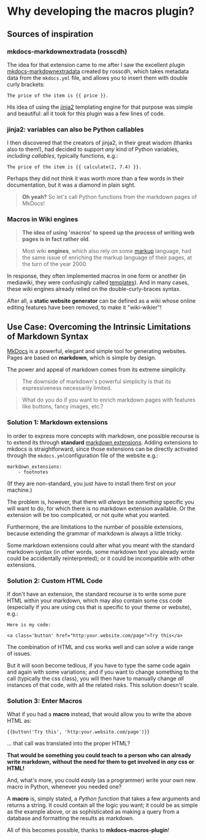 Why developing the macros plugin?
=================================

Sources of inspiration
----------------------

### mkdocs-markdownextradata (rosscdh)

The idea for that extension came to me after I saw the excellent plugin
[mkdocs-markdownextradata](https://github.com/rosscdh/mkdocs-markdownextradata-plugin)
created by rosscdh, which takes metadata data from the `mkdocs.yml`
file, and allows you to insert them with double curly brackets:

    The price of the item is {{ price }}.

His idea of using the [jinja2](http://jinja.pocoo.org/docs/2.10/)
templating engine for that purpose was simple and beautiful: all it took
for this plugin was a few lines of code.

### jinja2: variables can also be Python callables

I then discovered that the creators of jinja2, in their great wisdom
(thanks also to them!), had decided to support *any* kind of Python
variables, *including callables*, typically functions, e.g.:

    The price of the item is {{ calculate(2, 7.4) }}.

Perhaps they did not think it was worth more than a few words in their
documentation, but it was a diamond in plain sight.

> **Oh yeah?** So let's call Python functions from the markdown pages of
> MkDocs!

### Macros in Wiki engines

> **The idea of using 'macros' to speed up the process of writing web
> pages is in fact rather old**.

> Most wiki **engines**, which also rely on some
> [markup](http://wiki.c2.com/?MarkupLanguage) language, had the same
> issue of enriching the markup language of their pages, at the turn of
> the year 2000.

In response, they often implemented macros in one form or another (in
mediawiki, they were confusingly called
[templates](https://www.mediawiki.org/wiki/Help:Templates)). And in many
cases, these wiki engines already relied on the double-curly-braces
syntax.

After all, a **static website generator** can be defined as a wiki whose
online editing features have been removed, to make it "wiki-wikier"!

Use Case: Overcoming the Intrinsic Limitations of Markdown Syntax
-----------------------------------------------------------------

[MkDocs](https://www.mkdocs.org/) is a powerful, elegant and simple tool
for generating websites. Pages are based on **markdown**, which is
simple by design.

The power and appeal of markdown comes from its extreme simplicity.

> The downside of markdown's powerful simplicity is that its
> expressiveness necessarily limited.

> What do you do if you want to enrich markdown pages with features like
> buttons, fancy images, etc.?

### Solution 1: Markdown extensions

In order to express more concepts with markdown, one possible recourse
is to extend its through **standard** [markdown
extensions](https://python-markdown.github.io/extensions/). Adding
extensions to mkdocs is straightforward, since those extensions can be
directly activated through the `mkdocs.yml`configuration file of the
website e.g.:

``` {.yaml}
markdown_extensions:
    - footnotes
```

(If they are non-standard, you just have to install them first on your
machine.)

The problem is, however, that there will *always* be *something*
specific you will want to do, for which there is no markdown extension
available. Or the extension will be too complicated, or not quite what
you wanted.

Furthermore, the are limitations to the number of possible extensions,
because extending the grammar of markdown is always a little tricky.

Some markdown extensions could alter what you meant with the standard
markdown syntax (in other words, some markdown text you already wrote
could be accidentally reinterpreted); or it could be incompatible with
other extensions.

### Solution 2: Custom HTML Code

If don't have an extension, the standard recourse is to write some pure
HTML within your markdown, which may also contain some css code
(especially if you are using css that is specific to your theme or
website), e.g.:

``` {.html}
Here is my code:

<a class='button' href="http:your.website.com/page">Try this</a>
```

The combination of HTML and css works well and can solve a wide range of
issues.

But it will soon become tedious, if you have to type the same code again
and again with some variations; and if you want to change something to
the call (typically the css class), you will then have to manually
change *all* instances of that code, with all the related risks. This
solution doesn't scale.

### Solution 3: Enter Macros

What if you had a **macro** instead, that would allow you to write the
above HTML as:

    {{button('Try this', 'http:your.website.com/page')}}

... that call was translated into the proper HTML?

**That would be something you could teach to a person who can already
write markdown, without the need for them to get involved in *any* css
or HTML!**

And, what's more, you could *easily* (as a programmer) write your own
new macro in Python, whenever you needed one?

A **macro** is, simply stated, a *Python function* that takes a few
arguments and returns a string. It could contain all the logic you want;
it could be as simple as the example above, or as sophisticated as
making a query from a database and formatting the results as markdown.

All of this becomes possible, thanks to **mkdocs-macros-plugin**!

